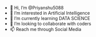 - 👋 Hi, I’m @Priyanshu5088
- 👀 I’m interested in Artificial Intelligence 
- 🌱 I’m currently learning DATA SCIENCE
- 💞️ I’m looking to collaborate with coders
- 📫 Reach me through Social Media

<!---
Priyanshu5088/Priyanshu5088 is a ✨ special ✨ repository because its `README.md` (this file) appears on your GitHub profile.
You can click the Preview link to take a look at your changes.
--->
